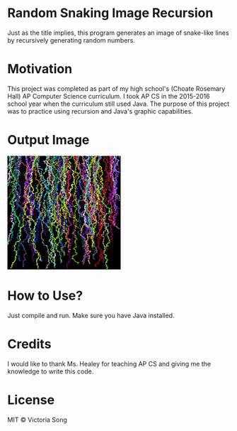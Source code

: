 # Random Snaking Image Recursion
Just as the title implies, this program generates an image of snake-like lines by recursively generating random numbers. 

# Motivation
This project was completed as part of my high school's (Choate Rosemary Hall) AP Computer Science curriculum. I took AP CS in the 2015-2016 school year when the curriculum still used Java. The purpose of this project was to practice using recursion and Java's graphic capabilities. 

# Output Image
![Random Snaking Image Recursion](https://github.com/songv1/2016-AP-CS-Random-Snaking-Image-Recursion/blob/master/SnakingImage_recursion.png)

# How to Use?
Just compile and run. Make sure you have Java installed. 

# Credits
I would like to thank Ms. Healey for teaching AP CS and giving me the knowledge to write this code. 

# License
MIT © Victoria Song

